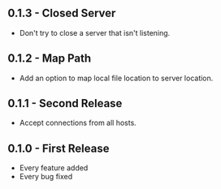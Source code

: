 ## 0.1.3 - Closed Server
  * Don't try to close a server that isn't listening.

## 0.1.2 - Map Path
* Add an option to map local file location to server location.

## 0.1.1 - Second Release
* Accept connections from all hosts.

## 0.1.0 - First Release
* Every feature added
* Every bug fixed
